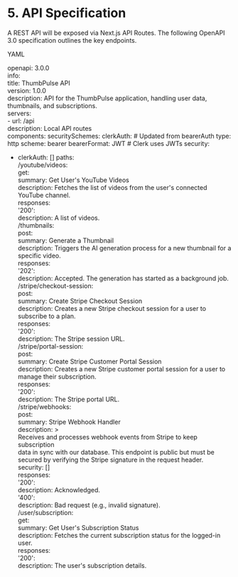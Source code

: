 # **5\. API Specification**

A REST API will be exposed via Next.js API Routes. The following OpenAPI 3.0 specification outlines the key endpoints.

YAML

openapi: 3.0.0  
info:  
  title: ThumbPulse API  
  version: 1.0.0  
  description: API for the ThumbPulse application, handling user data, thumbnails, and subscriptions.  
servers:  
  \- url: /api  
    description: Local API routes  
components:
  securitySchemes:
    clerkAuth: # Updated from bearerAuth
      type: http
      scheme: bearer
      bearerFormat: JWT # Clerk uses JWTs
security:
  - clerkAuth: []
paths:  
  /youtube/videos:  
    get:  
      summary: Get User's YouTube Videos  
      description: Fetches the list of videos from the user's connected YouTube channel.  
      responses:  
        '200':  
          description: A list of videos.  
  /thumbnails:  
    post:  
      summary: Generate a Thumbnail  
      description: Triggers the AI generation process for a new thumbnail for a specific video.  
      responses:  
        '202':  
          description: Accepted. The generation has started as a background job.  
  /stripe/checkout-session:  
    post:  
      summary: Create Stripe Checkout Session  
      description: Creates a new Stripe checkout session for a user to subscribe to a plan.  
      responses:  
        '200':  
          description: The Stripe session URL.  
  /stripe/portal-session:  
    post:  
      summary: Create Stripe Customer Portal Session  
      description: Creates a new Stripe customer portal session for a user to manage their subscription.  
      responses:  
        '200':  
          description: The Stripe portal URL.  
  /stripe/webhooks:  
    post:  
      summary: Stripe Webhook Handler  
      description: \>  
        Receives and processes webhook events from Stripe to keep subscription  
        data in sync with our database. This endpoint is public but must be  
        secured by verifying the Stripe signature in the request header.  
      security: \[\]  
      responses:  
        '200':  
          description: Acknowledged.  
        '400':  
          description: Bad request (e.g., invalid signature).  
  /user/subscription:  
    get:  
      summary: Get User's Subscription Status  
      description: Fetches the current subscription status for the logged-in user.  
      responses:  
        '200':  
          description: The user's subscription details.
